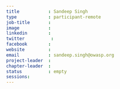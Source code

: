 ```yaml
---
title           : Sandeep Singh
type            : participant-remote
job-title       :
image           :
linkedin        :
twitter          :
facebook        :
website         :
email           : sandeep.singh@owasp.org
project-leader  :
chapter-leader  :
status          : empty
sessions:
---
```

